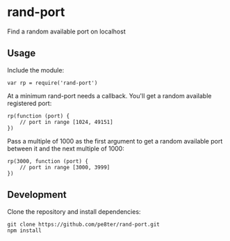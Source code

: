 # rand-port

Find a random available port on localhost

## Usage

Include the module:

```
var rp = require('rand-port')
```

At a minimum rand-port needs a callback. You'll get a random available registered port:

```
rp(function (port) {
    // port in range [1024, 49151]
})
```

Pass a multiple of 1000 as the first argument to get a random available port between it and the next multiple of 1000:

```
rp(3000, function (port) {
    // port in range [3000, 3999]
})
```

## Development

Clone the repository and install dependencies:

```
git clone https://github.com/pe8ter/rand-port.git
npm install
```
